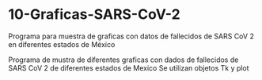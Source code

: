 # 10-Graficas-SARS-CoV-2
Programa para muestra de graficas con datos de fallecidos de SARS CoV 2 en diferentes estados de México

Programa de mustra de diferentes graficas con dados de fallecidos de SARS CoV 2 de diferentes estados de Mexico
Se utilizan objetos Tk y plot
